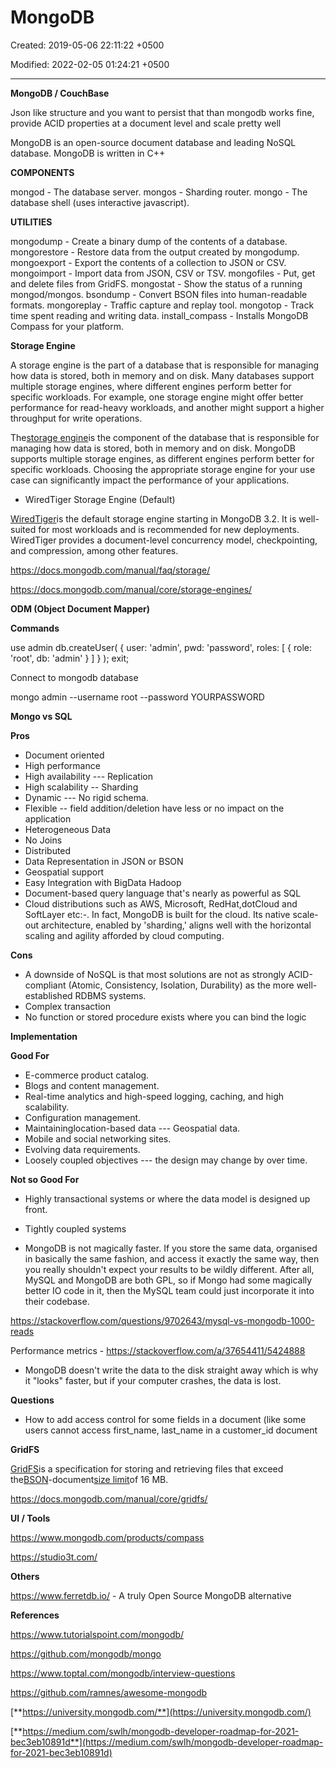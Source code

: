 # MongoDB

Created: 2019-05-06 22:11:22 +0500

Modified: 2022-02-05 01:24:21 +0500

---

**MongoDB / CouchBase**

Json like structure and you want to persist that than mongodb works fine, provide ACID properties at a document level and scale pretty well



MongoDB is an open-source document database and leading NoSQL database. MongoDB is written in C++



**COMPONENTS**

mongod - The database server.
mongos - Sharding router.
mongo - The database shell (uses interactive javascript).



**UTILITIES**

mongodump - Create a binary dump of the contents of a database.
mongorestore - Restore data from the output created by mongodump.
mongoexport - Export the contents of a collection to JSON or CSV.
mongoimport - Import data from JSON, CSV or TSV.
mongofiles - Put, get and delete files from GridFS.
mongostat - Show the status of a running mongod/mongos.
bsondump - Convert BSON files into human-readable formats.
mongoreplay - Traffic capture and replay tool.
mongotop - Track time spent reading and writing data.
install_compass - Installs MongoDB Compass for your platform.



**Storage Engine**

A storage engine is the part of a database that is responsible for managing how data is stored, both in memory and on disk. Many databases support multiple storage engines, where different engines perform better for specific workloads. For example, one storage engine might offer better performance for read-heavy workloads, and another might support a higher throughput for write operations.



The[storage engine](https://docs.mongodb.com/manual/reference/glossary/#term-storage-engine)is the component of the database that is responsible for managing how data is stored, both in memory and on disk. MongoDB supports multiple storage engines, as different engines perform better for specific workloads. Choosing the appropriate storage engine for your use case can significantly impact the performance of your applications.
-   WiredTiger Storage Engine (Default)

[WiredTiger](https://docs.mongodb.com/manual/core/wiredtiger/)is the default storage engine starting in MongoDB 3.2. It is well-suited for most workloads and is recommended for new deployments. WiredTiger provides a document-level concurrency model, checkpointing, and compression, among other features.



<https://docs.mongodb.com/manual/faq/storage/>

<https://docs.mongodb.com/manual/core/storage-engines/>



**ODM (Object Document Mapper)**



**Commands**

use admin
db.createUser(
{
user: 'admin',
pwd: 'password',
roles: [ { role: 'root', db: 'admin' } ]
}
);
exit;



Connect to mongodb database

mongo admin --username root --password YOURPASSWORD



**Mongo vs SQL**

**Pros**
-   Document oriented
-   High performance
-   High availability --- Replication
-   High scalability -- Sharding
-   Dynamic --- No rigid schema.
-   Flexible -- field addition/deletion have less or no impact on the application
-   Heterogeneous Data
-   No Joins
-   Distributed
-   Data Representation in JSON or BSON
-   Geospatial support
-   Easy Integration with BigData Hadoop
-   Document-based query language that's nearly as powerful as SQL
-   Cloud distributions such as AWS, Microsoft, RedHat,dotCloud and SoftLayer etc:-. In fact, MongoDB is built for the cloud. Its native scale-out architecture, enabled by 'sharding,' aligns well with the horizontal scaling and agility afforded by cloud computing.

**Cons**
-   A downside of NoSQL is that most solutions are not as strongly ACID-compliant (Atomic, Consistency, Isolation, Durability) as the more well-established RDBMS systems.
-   Complex transaction
-   No function or stored procedure exists where you can bind the logic



**Implementation**

**Good For**
-   E-commerce product catalog.
-   Blogs and content management.
-   Real-time analytics and high-speed logging, caching, and high scalability.
-   Configuration management.
-   Maintaininglocation-based data --- Geospatial data.
-   Mobile and social networking sites.
-   Evolving data requirements.
-   Loosely coupled objectives --- the design may change by over time.



**Not so Good For**
-   Highly transactional systems or where the data model is designed up front.
-   Tightly coupled systems


-   MongoDB is not magically faster. If you store the same data, organised in basically the same fashion, and access it exactly the same way, then you really shouldn't expect your results to be wildly different. After all, MySQL and MongoDB are both GPL, so if Mongo had some magically better IO code in it, then the MySQL team could just incorporate it into their codebase.

<https://stackoverflow.com/questions/9702643/mysql-vs-mongodb-1000-reads>

Performance metrics - <https://stackoverflow.com/a/37654411/5424888>
-   MongoDB doesn't write the data to the disk straight away which is why it "looks" faster, but if your computer crashes, the data is lost.



**Questions**
-   How to add access control for some fields in a document (like some users cannot access first_name, last_name in a customer_id document



**GridFS**

[GridFS](https://docs.mongodb.com/manual/reference/glossary/#term-gridfs)is a specification for storing and retrieving files that exceed the[BSON](https://docs.mongodb.com/manual/reference/glossary/#term-bson)-document[size limit](https://docs.mongodb.com/manual/reference/limits/#limit-bson-document-size)of 16 MB.



<https://docs.mongodb.com/manual/core/gridfs/>



**UI / Tools**

<https://www.mongodb.com/products/compass>

<https://studio3t.com/>



**Others**

<https://www.ferretdb.io/> - A truly Open Source MongoDB alternative



**References**

<https://www.tutorialspoint.com/mongodb/>

<https://github.com/mongodb/mongo>

<https://www.toptal.com/mongodb/interview-questions>

<https://github.com/ramnes/awesome-mongodb>



[**https://university.mongodb.com/**](https://university.mongodb.com/)



[**https://medium.com/swlh/mongodb-developer-roadmap-for-2021-bec3eb10891d**](https://medium.com/swlh/mongodb-developer-roadmap-for-2021-bec3eb10891d)
